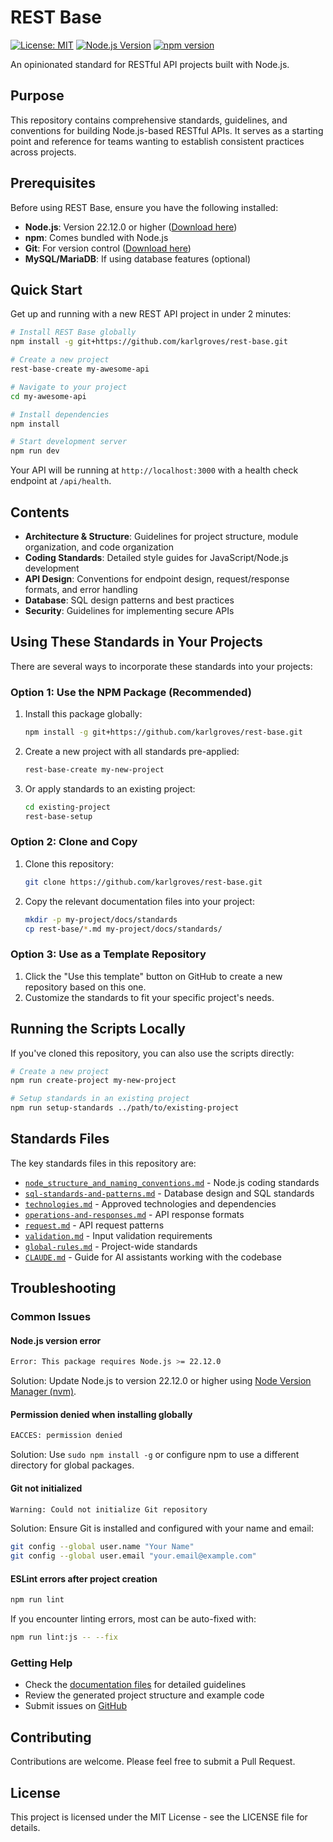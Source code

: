# REST Base

[![License: MIT](https://img.shields.io/badge/License-MIT-yellow.svg)](https://opensource.org/licenses/MIT)
[![Node.js Version](https://img.shields.io/badge/node-%3E%3D22.12.0-brightgreen.svg)](https://nodejs.org)
[![npm version](https://img.shields.io/npm/v/rest-spec.svg)](https://www.npmjs.com/package/rest-spec)

An opinionated standard for RESTful API projects built with Node.js.

## Purpose

This repository contains comprehensive standards, guidelines, and conventions for building Node.js-based RESTful APIs.
It serves as a starting point and reference for teams wanting to establish consistent practices across projects.

## Prerequisites

Before using REST Base, ensure you have the following installed:

- **Node.js**: Version 22.12.0 or higher ([Download here](https://nodejs.org))
- **npm**: Comes bundled with Node.js
- **Git**: For version control ([Download here](https://git-scm.com))
- **MySQL/MariaDB**: If using database features (optional)

## Quick Start

Get up and running with a new REST API project in under 2 minutes:

```bash
# Install REST Base globally
npm install -g git+https://github.com/karlgroves/rest-base.git

# Create a new project
rest-base-create my-awesome-api

# Navigate to your project
cd my-awesome-api

# Install dependencies
npm install

# Start development server
npm run dev
```

Your API will be running at `http://localhost:3000` with a health check endpoint at `/api/health`.

## Contents

- **Architecture & Structure**: Guidelines for project structure, module organization, and code organization
- **Coding Standards**: Detailed style guides for JavaScript/Node.js development
- **API Design**: Conventions for endpoint design, request/response formats, and error handling
- **Database**: SQL design patterns and best practices
- **Security**: Guidelines for implementing secure APIs

## Using These Standards in Your Projects

There are several ways to incorporate these standards into your projects:

### Option 1: Use the NPM Package (Recommended)

1. Install this package globally:

   ```bash
   npm install -g git+https://github.com/karlgroves/rest-base.git
   ```

2. Create a new project with all standards pre-applied:

   ```bash
   rest-base-create my-new-project
   ```

3. Or apply standards to an existing project:

   ```bash
   cd existing-project
   rest-base-setup
   ```

### Option 2: Clone and Copy

1. Clone this repository:

   ```bash
   git clone https://github.com/karlgroves/rest-base.git
   ```

2. Copy the relevant documentation files into your project:

   ```bash
   mkdir -p my-project/docs/standards
   cp rest-base/*.md my-project/docs/standards/
   ```

### Option 3: Use as a Template Repository

1. Click the "Use this template" button on GitHub to create a new repository based on this one.
2. Customize the standards to fit your specific project's needs.

## Running the Scripts Locally

If you've cloned this repository, you can also use the scripts directly:

```bash
# Create a new project
npm run create-project my-new-project

# Setup standards in an existing project
npm run setup-standards ../path/to/existing-project
```

## Standards Files

The key standards files in this repository are:

- [`node_structure_and_naming_conventions.md`](./node_structure_and_naming_conventions.md) - Node.js coding standards
- [`sql-standards-and-patterns.md`](./sql-standards-and-patterns.md) - Database design and SQL standards
- [`technologies.md`](./technologies.md) - Approved technologies and dependencies
- [`operations-and-responses.md`](./operations-and-responses.md) - API response formats
- [`request.md`](./request.md) - API request patterns
- [`validation.md`](./validation.md) - Input validation requirements
- [`global-rules.md`](./global-rules.md) - Project-wide standards
- [`CLAUDE.md`](./CLAUDE.md) - Guide for AI assistants working with the codebase

## Troubleshooting

### Common Issues

#### Node.js version error

```bash
Error: This package requires Node.js >= 22.12.0
```

Solution: Update Node.js to version 22.12.0 or higher using [Node Version Manager (nvm)](https://github.com/nvm-sh/nvm).

#### Permission denied when installing globally

```bash
EACCES: permission denied
```

Solution: Use `sudo npm install -g` or configure npm to use a different directory for global packages.

#### Git not initialized

```bash
Warning: Could not initialize Git repository
```

Solution: Ensure Git is installed and configured with your name and email:

```bash
git config --global user.name "Your Name"
git config --global user.email "your.email@example.com"
```

#### ESLint errors after project creation

```bash
npm run lint
```

If you encounter linting errors, most can be auto-fixed with:

```bash
npm run lint:js -- --fix
```

### Getting Help

- Check the [documentation files](#standards-files) for detailed guidelines
- Review the generated project structure and example code
- Submit issues on [GitHub](https://github.com/karlgroves/rest-base/issues)

## Contributing

Contributions are welcome. Please feel free to submit a Pull Request.

## License

This project is licensed under the MIT License - see the LICENSE file for details.
